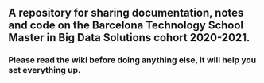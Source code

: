 ## A repository for sharing documentation, notes and code on the Barcelona Technology School Master in Big Data Solutions cohort 2020-2021.

### Please read the wiki before doing anything else, it will help you set everything up.
